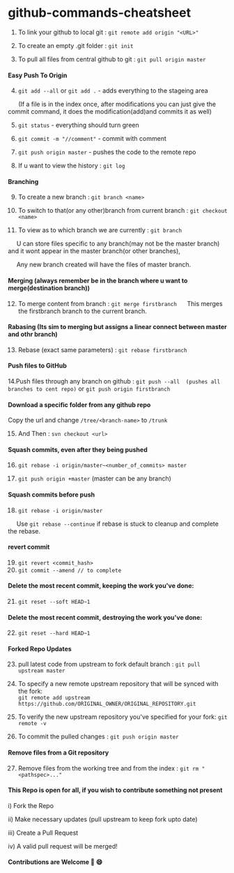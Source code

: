 # github-commands-cheatsheet
1. To link your github to local git : `git remote add origin "<URL>"`

2. To create an empty .git folder : `git init`

3. To pull all files from central github to git : `git pull origin master`

#### Easy Push To Origin
4. `git add --all` or `git add .` - adds everything to the stageing area

 &nbsp;&nbsp;&nbsp;&nbsp;&nbsp; (If a file is in the index once, after modifications you can just give the commit command, it does the modification(add)and commits it as well)


5. `git status` - everything should turn green

6. `git commit -m "//comment"` - commit with comment

7. `git push origin master` - pushes the code to the remote repo

8. If u want to view the history : `git log`

#### Branching

9. To create a new branch : `git branch <name>`

10. To switch to that(or any other)branch from current branch : `git checkout <name>`

11. To view as to which branch we are currently : `git branch`

 &nbsp;&nbsp;&nbsp;&nbsp;&nbsp;U can store files specific to any branch(may not be the master branch) and it wont appear in the master branch(or other branches), 
 
 &nbsp;&nbsp;&nbsp;&nbsp;&nbsp;Any new branch created will have the files of master branch.

#### Merging (always remember be in the branch where u want to merge(destination branch))

12. To merge content from <name> branch : `git merge firstbranch`
&nbsp;&nbsp;&nbsp;&nbsp;&nbsp;This merges the firstbranch branch to the current branch.

#### Rabasing (Its sim to merging but assigns a linear connect between master and othr branch)

13. Rebase (exact same parameters) : `git rebase firstbranch`

#### Push files to GitHub

14.Push files through any branch on github : `git push --all  (pushes all branches to cent repo)` or
`git push origin firstbranch`

#### Download a specific folder from any github repo
Copy the url and change `/tree/<branch-name>` to `/trunk`
 
15. And Then : `svn checkout <url>`

#### Squash commits, even after they being pushed
16. `git rebase -i origin/master~<number_of_commits> master`

17. `git push origin +master` (master can be any branch)

#### Squash commits before push
18. `git rebase -i origin/master`

&nbsp;&nbsp;&nbsp;&nbsp;&nbsp;Use `git rebase --continue` if rebase is stuck to cleanup and complete the rebase.
#### revert commit
19. `git revert <commit_hash>`
20. `git commit --amend // to complete`
#### Delete the most recent commit, keeping the work you've done:
21. `git reset --soft HEAD~1`
#### Delete the most recent commit, destroying the work you've done:
22. `git reset --hard HEAD~1`

#### Forked Repo Updates
23. pull latest code from upstream <branch> to fork default branch : `git pull upstream master` 
24. To specify a new remote upstream repository that will be synced with the fork:<br/>
    `git remote add upstream https://github.com/ORIGINAL_OWNER/ORIGINAL_REPOSITORY.git` 
 
26. To verify the new upstream repository you've specified for your fork: `git remote -v`

26. To commit the pulled changes : `git push origin master`

#### Remove files from a Git repository
27.  Remove files from the working tree and from the index : `git rm "<pathspec>..."` 


#### This Repo is open for all, if you wish to contribute something not present
i) Fork the Repo

ii) Make necessary updates (pull upstream to keep fork upto date)

iii) Create a Pull Request

iv) A valid pull request will be merged!
#### Contributions are Welcome  :blue_heart: :smile:
